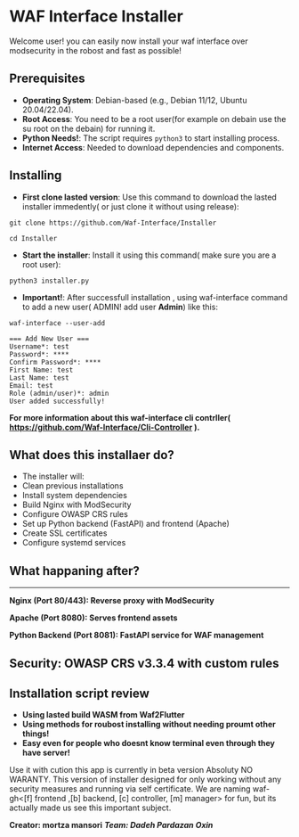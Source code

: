 # WAF Interface Installer
Welcome user! you can easily now install your waf interface over modsecurity in the robost and fast as possible!

## Prerequisites
- **Operating System**: Debian-based (e.g., Debian 11/12, Ubuntu 20.04/22.04).
- **Root Access**: You need to be a root user(for example on debain use the su root on the debain) for running it.
- **Python Needs!**: The script requires `python3` to start installing process.
- **Internet Access**: Needed to download dependencies and components.

## Installing
- **First clone lasted version**: Use this command to download the lasted installer immedently( or just clone it without using release):
```
git clone https://github.com/Waf-Interface/Installer

cd Installer
```
- **Start the installer**: Install it using this command( make sure you are a root user):
```
python3 installer.py
```
- **Important!**: After successfull installation , using waf-interface command to add a new user( ADMIN! add user **Admin**) like this:
```
waf-interface --user-add

=== Add New User ===
Username*: test
Password*: ****
Confirm Password*: ****
First Name: test
Last Name: test
Email: test
Role (admin/user)*: admin
User added successfully!
```
**For more information about this waf-interface cli contrller( https://github.com/Waf-Interface/Cli-Controller ).**

## What does this installaer do?
- The installer will:
- Clean previous installations
- Install system dependencies
- Build Nginx with ModSecurity
- Configure OWASP CRS rules
- Set up Python backend (FastAPI) and frontend (Apache)
- Create SSL certificates
- Configure systemd services

## What happaning after?
---
**Nginx (Port 80/443): Reverse proxy with ModSecurity**

**Apache (Port 8080): Serves frontend assets**

**Python Backend (Port 8081): FastAPI service for WAF management**

**Security: OWASP CRS v3.3.4 with custom rules**
--
## Installation script review
- **Using lasted build WASM from Waf2Flutter**
- **Using methods for roubost installing without needing proumt other things!**
- **Easy even for people who doesnt know terminal even through they have server!** 

Use it with cution this app is currently in beta version Absoluty NO WARANTY.
This version of installer designed for only working without any security measures and running via self certificate.
We are naming waf-gh<[f] frontend ,[b] backend, [c] controller, [m] manager> for fun, but its actually made us see this important subject.


**Creator: mortza mansori**
***Team: Dadeh Pardazan Oxin***
